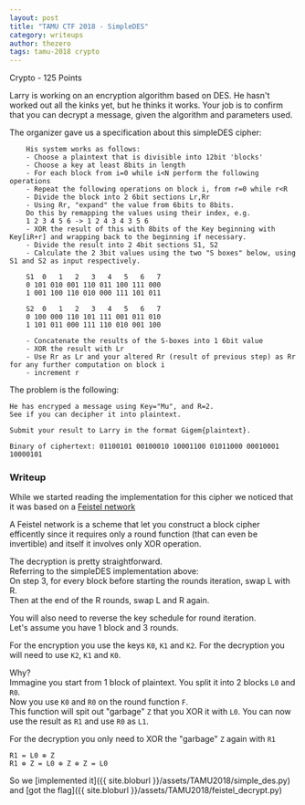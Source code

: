 ```yaml
---
layout: post
title: "TAMU CTF 2018 - SimpleDES"
category: writeups
author: thezero
tags: tamu-2018 crypto
---
```


Crypto - 125 Points

Larry is working on an encryption algorithm based on DES.
He hasn't worked out all the kinks yet, but he thinks it works.
Your job is to confirm that you can decrypt a message, given the algorithm and parameters used.

The organizer gave us a specification about this simpleDES cipher:

```
    His system works as follows:
    - Choose a plaintext that is divisible into 12bit 'blocks'
    - Choose a key at least 8bits in length
    - For each block from i=0 while i<N perform the following operations
    - Repeat the following operations on block i, from r=0 while r<R
    - Divide the block into 2 6bit sections Lr,Rr
    - Using Rr, "expand" the value from 6bits to 8bits.
    Do this by remapping the values using their index, e.g.
    1 2 3 4 5 6 -> 1 2 4 3 4 3 5 6
    - XOR the result of this with 8bits of the Key beginning with Key[iR+r] and wrapping back to the beginning if necessary.
    - Divide the result into 2 4bit sections S1, S2
    - Calculate the 2 3bit values using the two "S boxes" below, using S1 and S2 as input respectively.

    S1  0   1   2   3   4   5   6   7
    0 101 010 001 110 011 100 111 000
    1 001 100 110 010 000 111 101 011

    S2  0   1   2   3   4   5   6   7
    0 100 000 110 101 111 001 011 010
    1 101 011 000 111 110 010 001 100

    - Concatenate the results of the S-boxes into 1 6bit value
    - XOR the result with Lr
    - Use Rr as Lr and your altered Rr (result of previous step) as Rr for any further computation on block i
    - increment r
```

The problem is the following:

```
He has encryped a message using Key="Mu", and R=2.
See if you can decipher it into plaintext.

Submit your result to Larry in the format Gigem{plaintext}.

Binary of ciphertext: 01100101 00100010 10001100 01011000 00010001 10000101
```

### Writeup

While we started reading the implementation for this cipher we noticed that it was based on a [Feistel network](https://en.wikipedia.org/wiki/Feistel_cipher)

A Feistel network is a scheme that let you construct a block cipher efficently since it requires only a round function (that can even be invertible) and itself it involves only XOR operation.

The decryption is pretty straightforward.  
Referring to the simpleDES implementation above:  
On step 3, for every block before starting the rounds iteration, swap L with R.  
Then at the end of the R rounds, swap L and R again.

You will also need to reverse the key schedule for round iteration.  
Let's assume you have 1 block and 3 rounds.

For the encryption you use the keys `K0`, `K1` and `K2`.
For the decryption you will need to use `K2`, `K1` and `K0`.

Why?  
Immagine you start from 1 block of plaintext. You split it into 2 blocks `L0` and `R0`.  
Now you use `K0` and `R0` on the round function `F`.  
This function will spit out "garbage" `Z` that you XOR it with `L0`.
You can now use the result as `R1` and use `R0` as `L1`.

For the decryption you only need to XOR the "garbage" `Z` again with `R1`

```
R1 = L0 ⊕ Z
R1 ⊕ Z = L0 ⊕ Z ⊕ Z = L0
```

So we [implemented it]({{ site.bloburl }}/assets/TAMU2018/simple_des.py) and [got the flag]({{ site.bloburl }}/assets/TAMU2018/feistel_decrypt.py)
